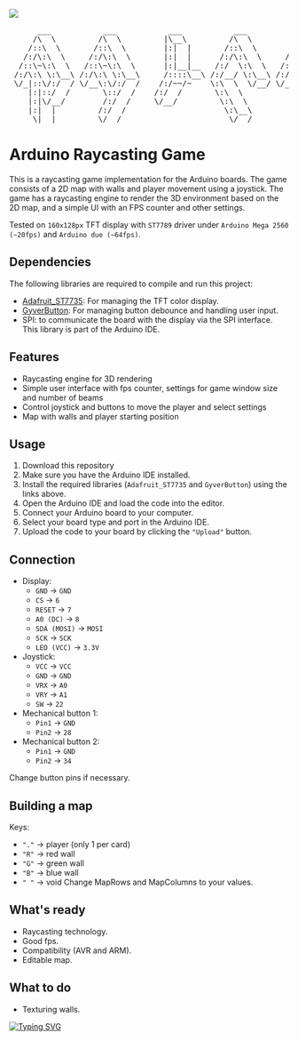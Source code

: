![](https://komarev.com/ghpvc/?username=almaz4444)
<pre>
      ___           ___           ___           ___           ___           ___           ___                       ___           ___
     /\  \         /\  \         |\__\         /\  \         /\  \         /\  \         /\  \          ___        /\__\         /\  \
    /::\  \       /::\  \        |:|  |       /::\  \       /::\  \       /::\  \        \:\  \        /\  \      /::|  |       /::\  \
   /:/\:\  \     /:/\:\  \       |:|  |      /:/\:\  \     /:/\:\  \     /:/\ \  \        \:\  \       \:\  \    /:|:|  |      /:/\:\  \
  /::\~\:\  \   /::\~\:\  \      |:|__|__   /:/  \:\  \   /::\~\:\  \   _\:\~\ \  \       /::\  \      /::\__\  /:/|:|  |__   /:/  \:\  \
 /:/\:\ \:\__\ /:/\:\ \:\__\     /::::\__\ /:/__/ \:\__\ /:/\:\ \:\__\ /\ \:\ \ \__\     /:/\:\__\  __/:/\/__/ /:/ |:| /\__\ /:/__/_\:\__\
 \/_|::\/:/  / \/__\:\/:/  /    /:/~~/~    \:\  \  \/__/ \/__\:\/:/  / \:\ \:\ \/__/    /:/  \/__/ /\/:/  /    \/__|:|/:/  / \:\  /\ \/__/
    |:|::/  /       \::/  /    /:/  /       \:\  \            \::/  /   \:\ \:\__\     /:/  /      \::/__/         |:/:/  /   \:\ \:\__\
    |:|\/__/        /:/  /     \/__/         \:\  \           /:/  /     \:\/:/  /     \/__/        \:\__\         |::/  /     \:\/:/  /
    |:|  |         /:/  /                     \:\__\         /:/  /       \::/  /                    \/__/         /:/  /       \::/  /
     \|__|         \/__/                       \/__/         \/__/         \/__/                                   \/__/         \/__/
</pre>

# Arduino Raycasting Game

This is a raycasting game implementation for the Arduino boards. The game consists of a 2D map with walls and player movement using a joystick. The game has a raycasting engine to render the 3D environment based on the 2D map, and a simple UI with an FPS counter and other settings.

Tested on `160x128px` TFT display with ``ST7789`` driver under `Arduino Mega 2560 (~20fps)` and `Arduino due (~64fps)`.

## Dependencies

The following libraries are required to compile and run this project:

- [Adafruit_ST7735](https://github.com/adafruit/Adafruit-ST7735-Library): For managing the TFT color display.
- [GyverButton](https://github.com/GyverLibs/GyverButton): For managing button debounce and handling user input.
- SPI: to communicate the board with the display via the SPI interface. This library is part of the Arduino IDE.

## Features

- Raycasting engine for 3D rendering
- Simple user interface with fps counter, settings for game window size and number of beams
- Control joystick and buttons to move the player and select settings
- Map with walls and player starting position

## Usage

1. Download this repository
2. Make sure you have the Arduino IDE installed.
3. Install the required libraries (`Adafruit_ST7735` and `GyverButton`) using the links above.
4. Open the Arduino IDE and load the code into the editor.
5. Connect your Arduino board to your computer.
6. Select your board type and port in the Arduino IDE.
7. Upload the code to your board by clicking the `"Upload"` button.

## Connection

- Display:
  - ``GND``        -> ``GND``
  - ``CS``         -> ``6``
  - ``RESET``      -> ``7``
  - ``A0 (DC)``    -> ``8``
  - ``SDA (MOSI)`` -> ``MOSI``
  - ``SCK``        -> ``SCK``
  - ``LED (VCC)``  -> ``3.3V``
- Joystick:
  - ``VCC`` -> ``VCC``
  - ``GND`` -> ``GND``
  - ``VRX`` -> ``A0``
  - ``VRY`` -> ``A1``
  - ``SW``  -> ``22``
- Mechanical button 1:
  - ``Pin1`` -> ``GND``
  - ``Pin2`` -> ``28``
- Mechanical button 2:
  - ``Pin1`` -> ``GND``
  - ``Pin2`` -> ``34``
  
Change button pins if necessary.

## Building a map

Keys:
- ``"."`` -> player (only 1 per card)
- ``"R"`` -> red wall
- ``"G"`` -> green wall
- ``"B"`` -> blue wall
- ``" "`` -> void
Change MapRows and MapColumns to your values.

## What's ready
- Raycasting technology.
- Good fps.
- Compatibility (AVR and ARM).
- Editable map.

## What to do
- Texturing walls.

[![Typing SVG](https://readme-typing-svg.herokuapp.com?font=Fira+Code&weight=600&size=15&pause=1000&color=F7C11C&background=00FFE31A&center=true&vCenter=true&repeat=false&width=435&height=40&lines=Arduino+raycasting+game)](https://git.io/typing-svg)
